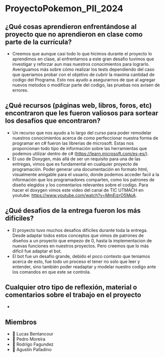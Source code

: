 <a name="readme-top"></a>

# ProyectoPokemon_PII_2024

> 

## ¿Qué cosas aprendieron enfrentándose al proyecto que no aprendieron en clase como parte de la currícula?

- Creemos que aunque casi todo lo que hicimos durante el proyecto lo aprendimos en clase, al enfrentarnos a este gran desafio tuvimos que 
investigar y reforzar aun mas nuestros conocimientos para lograrlo.
Averiguamos más sobre cómo realizar los tests dependiendo del caso que queriamos probar con el objetivo de cubrir la maxima cantidad de
codigo del Programa. Esto nos ayudo a asegurarnos de que al agregar nuevos metodos o modificar parte del codigo, las pruebas nos avisen de errores.


## ¿Qué recursos (páginas web, libros, foros, etc) encontraron que les fueron valiosos para sortear los desafíos que encontraron?

- Un recurso que nos ayudo a lo largo del curso para poder remodelar nuestros conocimientos acerca de como perfeccionar nuestra forma de programar en c# fueron las librerias de microsoft.
Estas nos proporcionan todo tipo de información sobre las herramientas que podemos utilizar dentro de c# (https://learn.microsoft.com/es-es/).
- El uso de Doxygen, más allá de ser un requisito para una de las entregas, vimos que es fundamental en cualquier proyecto de programación. Poder generar una documentación en formato html, visualmente amigable para el usuario, donde podemos acceder facil a la información que los programadores comparten, como los patrones de diseño elegidos y los comentarios relevantes sobre el codigo. Para hacer el doxygen vimos este video del canal de TIC UTMACH en youtube: https://www.youtube.com/watch?v=MmEjzrO5MpA.


## ¿Qué desafios de la entrega fueron los más difíciles?

- El proyecto tuvo muchos desafios dificiles durante toda la entrega. Desde adaptar todos estos conceptos que vimos de patrones de diseños a un proyecto que empezo de 0, hasta la implementacion de nuevas funciones en nuestros proyectos. Pero creemos que lo más dificil fue adaptar el bot.
- El bot fue un desafio grande, debido el poco contexto que teniamos acerca de esto, fue todo un proceso el tener no solo que leer y entender, sino también poder readaptar y modelar nuestro codigo ante los comandos en que este se controla.


## Cualquier otro tipo de reflexión, material o comentarios sobre el trabajo en el proyecto

-

## Miembros
- 👤 Lucas Bentancour
- 👤 Pedro Moreira
- 👤 Rodrigo Fagundez
- 👤 Agustín Palladino

